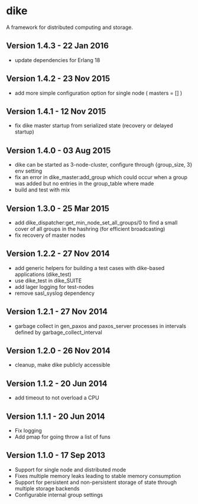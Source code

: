 dike
====

A framework for distributed computing and storage.

Version 1.4.3 - 22 Jan 2016
---------------------------

* update dependencies for Erlang 18

Version 1.4.2 - 23 Nov 2015
---------------------------

* add more simple configuration option for single node ( masters = [] )

Version 1.4.1 - 12 Nov 2015
---------------------------

* fix dike master startup from serialized state (recovery or delayed startup)

Version 1.4.0 - 03 Aug 2015
---------------------------

* dike can be started as 3-node-cluster, configure through {group_size, 3} env setting
* fix an error in dike_master:add_group which could occur when a group was added but no entries in the group_table where made
* build and test with mix

Version 1.3.0 - 25 Mar 2015
---------------------------

* add dike_dispatcher:get_min_node_set_all_groups/0 to find a small cover of all groups in the hashring (for efficient broadcasting)
* fix recovery of master nodes

Version 1.2.2 - 27 Nov 2014
---------------------------

* add generic helpers for building a test cases with dike-based applications (dike_test)
* use dike_test in dike_SUITE
* add lager logging for test-nodes
* remove sasl_syslog dependency

Version 1.2.1 - 27 Nov 2014
---------------------------

* garbage collect in gen_paxos and paxos_server processes in intervals defined by garbage_collect_interval

Version 1.2.0 - 26 Nov 2014
---------------------------

* cleanup, make dike publicly accessible

Version 1.1.2 - 20 Jun 2014
---------------------------

* add timeout to not overload a CPU

Version 1.1.1 - 20 Jun 2014
---------------------------

* Fix logging
* Add pmap for going throw a list of funs

Version 1.1.0 - 17 Sep 2013
---------------------------

* Support for single node and distributed mode
* Fixes multiple memory leaks leading to stable memory consumption
* Support for persistent and non-persistent storage of state through multiple storage backends
* Configurable internal group settings
